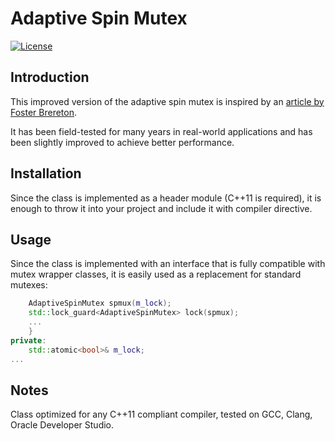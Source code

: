 # Adaptive Spin Mutex
[![License](https://img.shields.io/badge/License-BSD%203--Clause-blue.svg)](https://github.com/yvoinov/adaptive-spin-mutex/blob/master/LICENSE)

## Introduction

This improved version of the adaptive spin mutex is inspired by an [article by Foster Brereton](https://hackernoon.com/building-a-c-hybrid-spin-mutex-f98de535b4ac).

It has been field-tested for many years in real-world applications and has been slightly improved to achieve better performance.

## Installation

Since the class is implemented as a header module (C++11 is required), it is enough to throw it into your project and include it with compiler directive.

## Usage

Since the class is implemented with an interface that is fully compatible with mutex wrapper classes, it is easily used as a replacement for standard mutexes:

```cpp
	AdaptiveSpinMutex spmux(m_lock);
	std::lock_guard<AdaptiveSpinMutex> lock(spmux);
	...
	}
private:
	std::atomic<bool>& m_lock;
...
```

## Notes

Class optimized for any C++11 compliant compiler, tested on GCC, Clang, Oracle Developer Studio.
